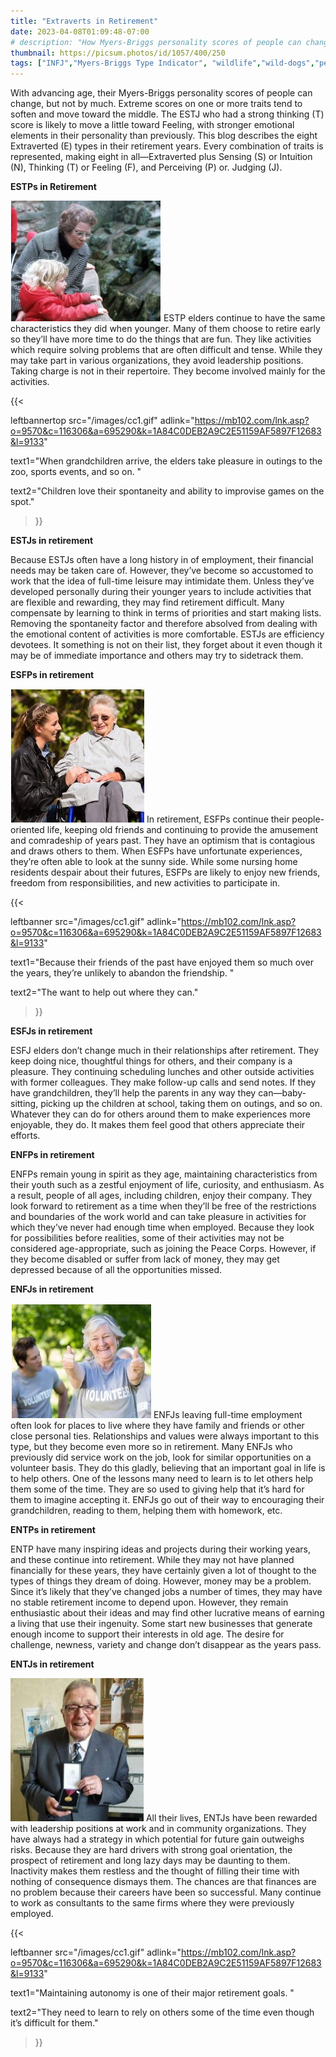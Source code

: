 ```yaml
---
title: "Extraverts in Retirement"
date: 2023-04-08T01:09:48-07:00
# description: "How Myers-Briggs personality scores of people can change with advancing age."
thumbnail: https://picsum.photos/id/1057/400/250
tags: ["INFJ","Myers-Briggs Type Indicator", "wildlife","wild-dogs","pets","animal-welfare"]
---
```



<!-- This is **bold** text, and this is *emphasized* text.
![infp_injf table](/infp_injf-table.jpg)
Visit the [Hugo](https://gohugo.io) website! -->

<!-- https://beaconstreetusa.com/wp/extraverts-in-retirement/ -->

With advancing age, their Myers-Briggs personality scores of people can change, but not by much. Extreme scores on one or more traits tend to soften and move toward the middle. The ESTJ who had a strong thinking (T) score is likely to move a little toward Feeling, with stronger emotional elements in their personality than previously. This blog describes the eight Extraverted (E) types in their retirement years. Every combination of traits is represented, making eight in all—Extraverted plus Sensing (S) or Intuition (N), Thinking (T) or Feeling (F), and Perceiving (P) or. Judging (J).

**ESTPs in Retirement**

![ESTP Elders](/ESTP_Elders.jpg)
ESTP elders continue to have the same characteristics they did when younger. Many of them choose to retire early so they’ll have more time to do the things that are fun. They like activities which require solving problems that are often difficult and tense. While they may take part in various organizations, they avoid leadership positions. Taking charge is not in their repertoire. They become involved mainly for the activities. 

{{< 

leftbannertop src="/images/cc1.gif" adlink="https://mb102.com/lnk.asp?o=9570&c=116306&a=695290&k=1A84C0DEB2A9C2E51159AF5897F12683&l=9133"  

text1="When grandchildren arrive, the elders take pleasure in outings to the zoo, sports events, and so on. " 

text2="Children love their spontaneity and ability to improvise games on the spot."

>}}

**ESTJs in retirement**

Because ESTJs often have a long history in of employment, their financial needs may be taken care of. However, they’ve become so accustomed to work that the idea of full-time leisure may intimidate them. Unless they’ve developed personally during their younger years to include activities that are flexible and rewarding, they may find retirement difficult. Many compensate by learning to think in terms of priorities and start making lists. Removing the spontaneity factor and therefore absolved from dealing with the emotional content of activities is more comfortable. ESTJs are efficiency devotees. It something is not on their list, they forget about it even though it may be of immediate importance and others may try to sidetrack them.

**ESFPs in retirement**

![ESFP Elders](/ESFP_Elders.jpg)
In retirement, ESFPs continue their people-oriented life, keeping old friends and continuing to provide the amusement and comradeship of years past. They have an optimism that is contagious and draws others to them. When ESFPs have unfortunate experiences, they’re often able to look at the sunny side. While some nursing home residents despair about their futures, ESFPs are likely to enjoy new friends, freedom from responsibilities, and new activities to participate in. 

{{< 

leftbanner src="/images/cc1.gif" adlink="https://mb102.com/lnk.asp?o=9570&c=116306&a=695290&k=1A84C0DEB2A9C2E51159AF5897F12683&l=9133"  

text1="Because their friends of the past have enjoyed them so much over the years, they’re unlikely to abandon the friendship. " 

text2="The want to help out where they can."

>}}

**ESFJs in retirement**

ESFJ elders don’t change much in their relationships after retirement. They keep doing nice, thoughtful things for others, and their company is a pleasure. They continuing scheduling lunches and other outside activities with former colleagues. They make follow-up calls and send notes. If they have grandchildren, they’ll help the parents in any way they can—baby-sitting, picking up the children at school, taking them on outings, and so on. Whatever they can do for others around them to make experiences more enjoyable, they do. It makes them feel good that others appreciate their efforts.

**ENFPs in retirement**

ENFPs remain young in spirit as they age, maintaining characteristics from their youth such as a zestful enjoyment of life, curiosity, and enthusiasm. As a result, people of all ages, including children, enjoy their company. They look forward to retirement as a time when they’ll be free of the restrictions and boundaries of the work world and can take pleasure in activities for which they’ve never had enough time when employed. Because they look for possibilities before realities, some of their activities may not be considered age-appropriate, such as joining the Peace Corps. However, if they become disabled or suffer from lack of money, they may get depressed because of all the opportunities missed.

**ENFJs in retirement**

![ENFJ Elders](/ENFJ_Elders.jpg)
ENFJs leaving full-time employment often look for places to live where they have family and friends or other close personal ties. Relationships and values were always important to this type, but they become even more so in retirement. Many ENFJs who previously did service work on the job, look for similar opportunities on a volunteer basis. They do this gladly, believing that an important goal in life is to help others. One of the lessons many need to learn is to let others help them some of the time. They are so used to giving help that it’s hard for them to imagine accepting it. ENFJs go out of their way to encouraging their grandchildren, reading to them, helping them with homework, etc.

**ENTPs in retirement**

ENTP have many inspiring ideas and projects during their working years, and these continue into retirement. While they may not have planned financially for these years, they have certainly given a lot of thought to the types of things they dream of doing. However, money may be a problem. Since it’s likely that they’ve changed jobs a number of times, they may have no stable retirement income to depend upon. However, they remain enthusiastic about their ideas and may find other lucrative means of earning a living that use their ingenuity. Some start new businesses that generate enough income to support their interests in old age. The desire for challenge, newness, variety and change don’t disappear as the years pass.

**ENTJs in retirement**

![ENTJ Elders](/ENTJ_Elders.jpg)
All their lives, ENTJs have been rewarded with leadership positions at work and in community organizations. They have always had a strategy in which potential for future gain outweighs risks. Because they are hard drivers with strong goal orientation, the prospect of retirement and long lazy days may be daunting to them. Inactivity makes them restless and the thought of filling their time with nothing of consequence dismays them. The chances are that finances are no problem because their careers have been so successful. Many continue to work as consultants to the same firms where they were previously employed. 

{{< 

leftbanner src="/images/cc1.gif" adlink="https://mb102.com/lnk.asp?o=9570&c=116306&a=695290&k=1A84C0DEB2A9C2E51159AF5897F12683&l=9133"  

text1="Maintaining autonomy is one of their major retirement goals. " 

text2="They need to learn to rely on others some of the time even though it’s difficult for them."

>}}